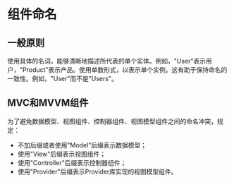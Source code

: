 # 组件命名

## 一般原则

使用具体的名词，能够清晰地描述所代表的单个实体。例如，"User"表示用户，"Product"表示产品。使用单数形式，以表示单个实例。这有助于保持命名的一致性。例如，"User"而不是"Users"。

## MVC和MVVM组件

为了避免数据模型、视图组件、控制器组件、视图模型组件之间的命名冲突，规定：

- 不加后缀或者使用"Model"后缀表示数据模型；
- 使用"View"后缀表示视图组件；
- 使用"Controller"后缀表示控制器组件；
- 使用"Provider"后缀表示Provider库实现的视图模型组件。
